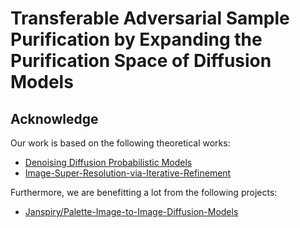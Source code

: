# Transferable Adversarial Sample Purification by Expanding the Purification Space of Diffusion Models


## Acknowledge
Our work is based on the following theoretical works:
- [Denoising Diffusion Probabilistic Models](https://arxiv.org/pdf/2006.11239.pdf)
- [Image-Super-Resolution-via-Iterative-Refinement](https://arxiv.org/pdf/2104.07636.pdf)

Furthermore, we are benefitting a lot from the following projects:
- [Janspiry/Palette-Image-to-Image-Diffusion-Models](https://github.com/Janspiry/Palette-Image-to-Image-Diffusion-Models)
